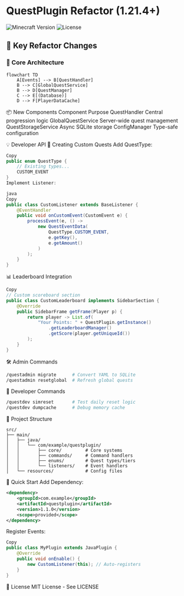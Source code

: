 # QuestPlugin Refactor (1.21.4+)

![Minecraft Version](https://img.shields.io/badge/Minecraft-1.21.4+-brightgreen) 
![License](https://img.shields.io/badge/License-MIT-blue)

## 🚀 Key Refactor Changes

### 🔧 Core Architecture
```mermaid
flowchart TD
    A[Events] --> B[QuestHandler]
    B --> C[GlobalQuestService]
    B --> D[QuestManager]
    C --> E[(Database)]
    D --> F[PlayerDataCache]
```
📦 New Components
Component	Purpose
QuestHandler	Central progression logic
GlobalQuestService	Server-wide quest management
QuestStorageService	Async SQLite storage
ConfigManager	Type-safe configuration

💡 Developer API
🎯 Creating Custom Quests
Add QuestType:

```java
Copy
public enum QuestType {
    // Existing types...
    CUSTOM_EVENT
}
Implement Listener:

java
Copy
public class CustomListener extends BaseListener {
    @EventHandler
    public void onCustomEvent(CustomEvent e) {
        processEvent(e, () -> 
            new QuestEventData(
                QuestType.CUSTOM_EVENT,
                e.getKey(),
                e.getAmount()
            )
        );
    }
}
```
📊 Leaderboard Integration
```java
Copy
// Custom scoreboard section
public class CustomLeaderboard implements SidebarSection {
    @Override
    public SidebarFrame getFrame(Player p) {
        return player -> List.of(
            "Your Points: " + QuestPlugin.getInstance()
                .getLeaderboardManager()
                .getScore(player.getUniqueId())
        );
    }
}
```
🛠️ Admin Commands
```bash
/questadmin migrate      # Convert YAML to SQLite
/questadmin resetglobal  # Refresh global quests
```
🧰 Developer Commands
```bash
/questdev simreset       # Test daily reset logic
/questdev dumpcache      # Debug memory cache
```
📂 Project Structure
```
src/
├── main/
│   ├── java/
│   │   └── com/example/questplugin/
│   │       ├── core/         # Core systems
│   │       ├── commands/     # Command handlers
│   │       ├── enums/        # Quest types/tiers
│   │       └── listeners/    # Event handlers
│   └── resources/            # Config files
```
🚀 Quick Start
Add Dependency:

```xml
<dependency>
    <groupId>com.example</groupId>
    <artifactId>questplugin</artifactId>
    <version>1.1.0</version>
    <scope>provided</scope>
</dependency>
```
Register Events:
```java
Copy
public class MyPlugin extends JavaPlugin {
    @Override
    public void onEnable() {
        new CustomListener(this); // Auto-registers
    }
}
```
📜 License
MIT License - See LICENSE
